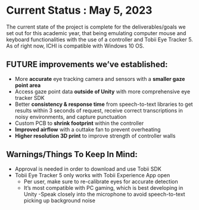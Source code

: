 # Current Status : May 5, 2023
The current state of the project is complete for the deliverables/goals we set out for this academic year, that being emulating computer mouse and keyboard functionalities with the use of a controller and Tobii Eye Tracker 5. As of right now, ICHI is compatible with Windows 10 OS.

## FUTURE improvements we’ve established: 

-  More **accurate** eye tracking camera and sensors with a **smaller gaze point area**
- Access gaze point data **outside of Unity** with more comprehensive eye tracker SDK
- Better **consistency & response time** from speech-to-text libraries to get results within 3 seconds of request, receive correct transcriptions in noisy environments, and capture punctuation
- Custom PCB to **shrink footprint** within the controller
- **Improved airflow** with a outtake fan to prevent overheating
- **Higher resolution 3D print** to improve strength of controller walls


## Warnings/Things To Keep In Mind:

- Approval is needed in order to download and use Tobii SDK 
- Tobii Eye Tracker 5 only works with Tobii Experience App open
    - Per user, make sure to re-calibrate eyes for accurate detection
    - It’s most compatible with PC gaming, which is best developing in Unity 
-Speak closely into the microphone to avoid speech-to-text picking up background noise
